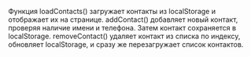 Функция loadContacts() загружает контакты из localStorage и отображает их на странице.
addContact() добавляет новый контакт, проверяя наличие имени и телефона. Затем контакт сохраняется в localStorage.
removeContact() удаляет контакт из списка по индексу, обновляет localStorage, и сразу же перезагружает список контактов.
